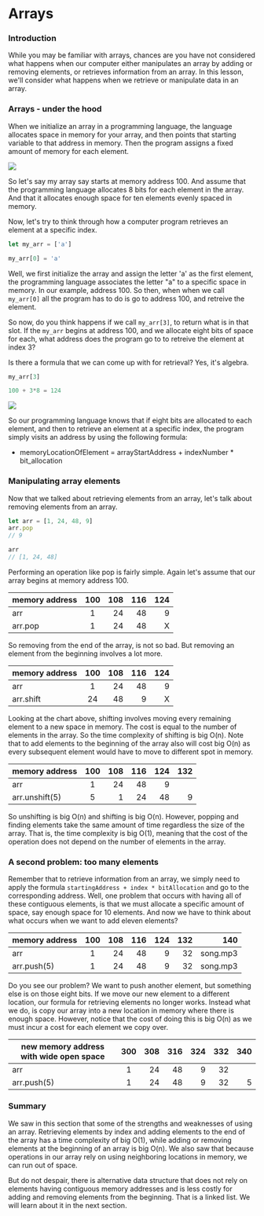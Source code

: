 # Arrays

### Introduction

While you may be familiar with arrays, chances are you have not considered what happens when our computer either manipulates an array by adding or removing elements, or retrieves information from an array.  In this lesson, we'll consider what happens when we retrieve or manipulate data in an array. 

### Arrays - under the hood

When we initialize an array in a programming language, the language 
allocates space in memory for your array, and then points that starting variable to that address in memory.  Then the program assigns a fixed amount of memory for each element.  

![](https://s3.amazonaws.com/learn-verified/objects-tenElementArray.gif)

So let's say my array say starts at memory address 100.  And assume that the programming language allocates 8 bits for each element in the array.  And that it allocates enough space for ten elements evenly spaced in memory.

Now, let's try to think through how a computer program retrieves an element at a specific index.

```javascript 
let my_arr = ['a']

my_arr[0] = 'a'

```

Well, we first initialize the array and assign the letter 'a' as the first element, the programming language associates the letter "a" to a specific space in memory.  In our example, address 100.  So then, when when we call `my_arr[0]` all the program has to do is go to address 100, and retreive the element.

So now, do you think happens if we call `my_arr[3]`, to return what is in that slot.  If the `my_arr` begins at address 100, and we allocate eight bits of space for each, what address does the program go to to retreive the element at index 3?

Is there a formula that we can come up with for retrieval?  Yes, it's algebra.

```javascript
my_arr[3] 

100 + 3*8 = 124
```

![](https://s3-us-west-2.amazonaws.com/curriculum-content/web-development/algorithms/mailboxes.jpg)



So our programming language knows that if eight bits are allocated to each element, and then to retrieve an element at a specific index, the program simply visits an address by using the following formula: 

* memoryLocationOfElement = arrayStartAddress + indexNumber * bit_allocation 

### Manipulating array elements

Now that we talked about retrieving elements from an array, let's talk about removing elements from an array.

```javascript
let arr = [1, 24, 48, 9]
arr.pop  
// 9

arr 
// [1, 24, 48]
```
 
Performing an operation like pop is fairly simple. Again let's assume that our array begins at memory address 100.

| memory address  |100  | 108  | 116 | 124 | 
| ----            |:---:| ----:|----:|----:|
| arr             |  1  |  24  |  48 | 9
| arr.pop         |  1  |  24  |  48 | X

So removing from the end of the array, is not so bad.  But removing an element from the beginning involves a lot more.  

| memory address  |100  | 108  | 116 | 124 | 
| ----            |:---:| ----:|----:|----:|
| arr             |  1  |  24  |  48 | 9
| arr.shift     | 24   |  48  | 9  | X


Looking at the chart above, shifting involves moving every remaining element to a new space in memory.  The cost is equal to the number of elements in the array.  So the time complexity of shifting is big O(n).  Note that to add elements to the beginning of the array also will cost big O(n) as every subsequent element would have to move to different spot in memory.

| memory address  |100  | 108  | 116 | 124 | 132
| ----            |:---:| ----:|----:|----:|----:|
| arr             |  1  |  24  |  48 | 9   |
| arr.unshift(5)  |  5   | 1   | 24  | 48  | 9

So unshifting is big O(n) and shifting is big O(n).  However, popping and finding elements take the same amount of time regardless the size of the array.  That is, the time complexity is big O(1), meaning that the cost of the operation does not depend on the number of elements in the array.

### A second problem: too many elements

Remember that to retrieve information from an array, we simply need to apply the formula `startingAddress + index * bitAllocation` and go to the corresponding address.  Well, one problem that occurs with having all of these contiguous elements, is that we must allocate a specific amount of space, say enough space for 10 elements.  And now we have to think about what occurs when we want to add eleven elements?

| memory address  |100  | 108  | 116 | 124 | 132 | 140
| ----            |:---:| ----:|----:|----:|----:|----:|
| arr             |  1  |  24  |  48 | 9   | 32  | song.mp3
| arr.push(5)     |  1  |  24  |  48 | 9   | 32  | song.mp3

Do you see our problem?  We want to push another element, but something else is on those eight bits.  If we move our new element to a different location, our formula for retrieving elements no longer works.  Instead what we do, is copy our array into a new location in memory where there is enough space.  However, notice that the cost of doing this is big O(n) as we must incur a cost for each element we copy over.  

| new memory address with wide open space |300  | 308  | 316 | 324 | 332 | 340
| ----            |:---:| ----:|----:|----:|----:|----:|
| arr             |  1  |  24  |  48 | 9   | 32  | 
| arr.push(5)     |  1  |  24  |  48 | 9   | 32  | 5

### Summary 
We saw in this section that some of the strengths and weaknesses of using an array.  Retrieving elements by index and adding elements to the end of the array has a time complexity of big O(1), while adding or removing elements at the beginning of an array is big O(n).  We also saw that because operations in our array rely on using neighboring locations in memory, we can run out of space.

But do not despair, there is alternative data structure that does not rely on elements having contiguous memory addresses and is less costly for adding and removing elements from the beginning. That is a linked list.  We will learn about it in the next section.

